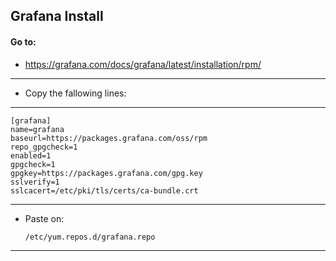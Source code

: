 ## Grafana Install 


#### Go to: 
 -  https://grafana.com/docs/grafana/latest/installation/rpm/
 
 ---
 
 -  Copy the fallowing lines: 
 
 ---
 
    [grafana]  
    name=grafana  
    baseurl=https://packages.grafana.com/oss/rpm  
    repo_gpgcheck=1  
    enabled=1  
    gpgcheck=1  
    gpgkey=https://packages.grafana.com/gpg.key  
    sslverify=1  
    sslcacert=/etc/pki/tls/certs/ca-bundle.crt  

---

- Paste on:

      /etc/yum.repos.d/grafana.repo

---
